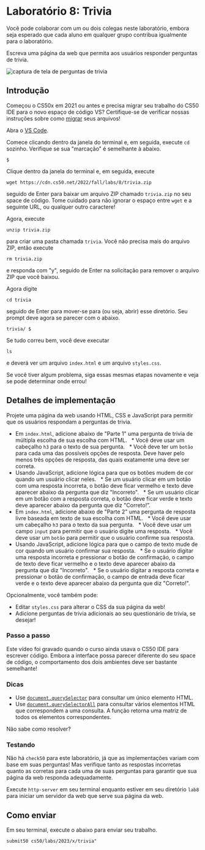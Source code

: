 Laboratório 8: Trivia
=============

Você pode colaborar com um ou dois colegas neste laboratório, embora seja esperado que cada aluno em qualquer grupo contribua igualmente para o laboratório.

Escreva uma página da web que permita aos usuários responder perguntas de trivia.

![captura de tela de perguntas de trivia](https://cs50.harvard.edu/x/2023/labs/8/questions.png)

Introdução
---------------

Começou o CS50x em 2021 ou antes e precisa migrar seu trabalho do CS50 IDE para o novo espaço de código VS? Certifique-se de verificar nossas instruções sobre como [migrar](../../new/) seus arquivos!

Abra o [VS Code](https://code.cs50.io/).

Comece clicando dentro da janela do terminal e, em seguida, execute `cd` sozinho. Verifique se sua "marcação" é semelhante à abaixo.

    $
    

Clique dentro da janela do terminal e, em seguida, execute

    wget https://cdn.cs50.net/2022/fall/labs/8/trivia.zip
    

seguido de Enter para baixar um arquivo ZIP chamado `trivia.zip` no seu space de código. Tome cuidado para não ignorar o espaço entre `wget` e a seguinte URL, ou qualquer outro caractere!

Agora, execute

    unzip trivia.zip
    

para criar uma pasta chamada `trivia`. Você não precisa mais do arquivo ZIP, então execute

    rm trivia.zip
    

e responda com "y", seguido de Enter na solicitação para remover o arquivo ZIP que você baixou.

Agora digite

    cd trivia
    

seguido de Enter para mover-se para (ou seja, abrir) esse diretório. Seu prompt deve agora se parecer com o abaixo.

    trivia/ $
    

Se tudo correu bem, você deve executar

    ls
    

e deverá ver um arquivo `index.html` e um arquivo `styles.css`.

Se você tiver algum problema, siga essas mesmas etapas novamente e veja se pode determinar onde errou!

Detalhes de implementação
----------------------

Projete uma página da web usando HTML, CSS e JavaScript para permitir que os usuários respondam a perguntas de trivia.

* Em `index.html`, adicione abaixo de "Parte 1" uma pergunta de trivia de múltipla escolha de sua escolha com HTML.
      * Você deve usar um cabeçalho `h3` para o texto de sua pergunta.
      * Você deve ter um `botão` para cada uma das possíveis opções de resposta. Deve haver pelo menos três opções de resposta, das quais exatamente uma deve ser correta.
* Usando JavaScript, adicione lógica para que os botões mudem de cor quando um usuário clicar neles.
      * Se um usuário clicar em um botão com uma resposta incorreta, o botão deve ficar vermelho e texto deve aparecer abaixo da pergunta que diz "Incorreto".
      * Se um usuário clicar em um botão com a resposta correta, o botão deve ficar verde e texto deve aparecer abaixo da pergunta que diz "Correto!”.
* Em `index.html`, adicione abaixo de "Parte 2" uma pergunta de resposta livre baseada em texto de sua escolha com HTML.
      * Você deve usar um cabeçalho `h3` para o texto da sua pergunta.
      * Você deve usar um campo `input` para permitir que o usuário digite uma resposta.
      * Você deve usar um `botão` para permitir que o usuário confirme sua resposta.
* Usando JavaScript, adicione lógica para que o campo de texto mude de cor quando um usuário confirmar sua resposta.
      * Se o usuário digitar uma resposta incorreta e pressionar o botão de confirmação, o campo de texto deve ficar vermelho e o texto deve aparecer abaixo da pergunta que diz "Incorreto".
      * Se o usuário digitar a resposta correta e pressionar o botão de confirmação, o campo de entrada deve ficar verde e o texto deve aparecer abaixo da pergunta que diz "Correto!".

Opcionalmente, você também pode:

* Editar `styles.css` para alterar o CSS da sua página da web!
* Adicione perguntas de trivia adicionais ao seu questionário de trivia, se desejar!

### Passo a passo

Este vídeo foi gravado quando o curso ainda usava o CS50 IDE para escrever código. Embora a interface possa parecer diferente do seu space de código, o comportamento dos dois ambientes deve ser bastante semelhante!

### Dicas

* Use [`document.querySelector`](https://developer.mozilla.org/en-US/docs/Web/API/Document/querySelector) para consultar um único elemento HTML.
* Use [`document.querySelectorAll`](https://developer.mozilla.org/en-US/docs/Web/API/Document/querySelectorAll) para consultar vários elementos HTML que correspondem a uma consulta. A função retorna uma matriz de todos os elementos correspondentes.

Não sabe como resolver?

### Testando

Não há `check50` para este laboratório, já que as implementações variam com base em suas perguntas! Mas verifique tanto as respostas incorretas quanto as corretas para cada uma de suas perguntas para garantir que sua página da web responda adequadamente.

Execute `http-server` em seu terminal enquanto estiver em seu diretório `lab8` para iniciar um servidor da web que serve sua página da web.

Como enviar
-------------

Em seu terminal, execute o abaixo para enviar seu trabalho.

    submit50 cs50/labs/2023/x/trivia"